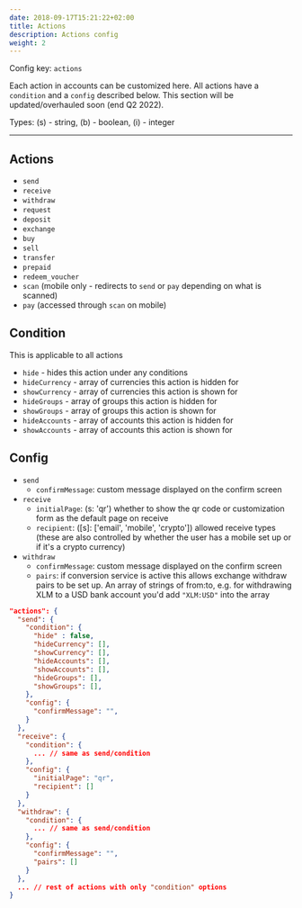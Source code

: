 ```yaml
---
date: 2018-09-17T15:21:22+02:00
title: Actions
description: Actions config
weight: 2
---
```


Config key: `actions`

Each action in accounts can be customized here. All actions have a `condition` and a `config` described below. This section will be updated/overhauled soon (end Q2 2022).

Types: (s) - string, (b) - boolean, (i) - integer

---

## Actions

- `send`
- `receive`
- `withdraw`
- `request`
- `deposit`
- `exchange`
- `buy`
- `sell`
- `transfer`
- `prepaid`
- `redeem_voucher`
- `scan` (mobile only - redirects to `send` or `pay` depending on what is scanned)
- `pay` (accessed through `scan` on mobile)

## Condition

This is applicable to all actions

- `hide` - hides this action under any conditions
- `hideCurrency` - array of currencies this action is hidden for
- `showCurrency` - array of currencies this action is shown for
- `hideGroups` - array of groups this action is hidden for
- `showGroups` - array of groups this action is shown for
- `hideAccounts` - array of accounts this action is hidden for
- `showAccounts` - array of accounts this action is shown for

## Config

- `send`
  - `confirmMessage`: custom message displayed on the confirm screen
- `receive`
  - `initialPage`: (s: 'qr') whether to show the qr code or customization form as the default page on receive
  - `recipient`: ([s]: ['email', 'mobile', 'crypto']) allowed receive types (these are also controlled by whether the user has a mobile set up or if it's a crypto currency)
- `withdraw`
  - `confirmMessage`: custom message displayed on the confirm screen
  - `pairs`: if conversion service is active this allows exchange withdraw pairs to be set up. An array of strings of from:to, e.g. for withdrawing XLM to a USD bank account you'd add `"XLM:USD"` into the array

```json
"actions": {
  "send": {
    "condition": {
      "hide" : false,
      "hideCurrency": [],
      "showCurrency": [],
      "hideAccounts": [],
      "showAccounts": [],
      "hideGroups": [],
      "showGroups": [],
    },
    "config": {
      "confirmMessage": "",
    }
  },
  "receive": {
    "condition": {
      ... // same as send/condition
    },
    "config": {
      "initialPage": "qr",
      "recipient": []
    }
  },
  "withdraw": {
    "condition": {
      ... // same as send/condition
    },
    "config": {
      "confirmMessage": "",
      "pairs": []
    }
  },
  ... // rest of actions with only "condition" options
}
```
